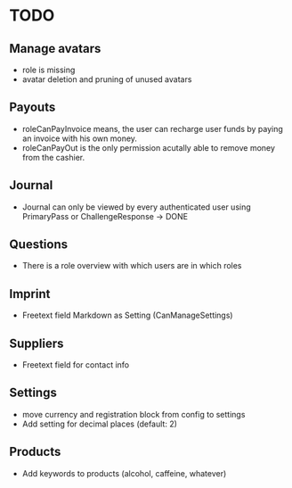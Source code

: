 # TODO

## Manage avatars

* role is missing
* avatar deletion and pruning of unused avatars

## Payouts

* roleCanPayInvoice means, the user can recharge user funds by paying an
    invoice with his own money.
* roleCanPayOut is the only permission acutally able to remove money from the
    cashier.
    
## Journal

* Journal can only be viewed by every authenticated user using PrimaryPass or
    ChallengeResponse -> DONE

## Questions

* There is a role overview with which users are in which roles

## Imprint

* Freetext field Markdown as Setting (CanManageSettings)

## Suppliers

* Freetext field for contact info

## Settings

* move currency and registration block from config to settings
* Add setting for decimal places (default: 2)

## Products

* Add keywords to products (alcohol, caffeine, whatever)

